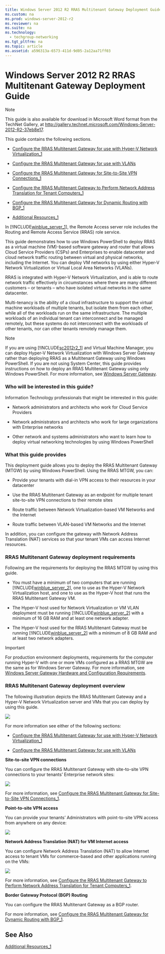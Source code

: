 ```yaml
---
title: Windows Server 2012 R2 RRAS Multitenant Gateway Deployment Guide
ms.custom: na
ms.prod: windows-server-2012-r2
ms.reviewer: na
ms.suite: na
ms.technology: 
  - techgroup-networking
ms.tgt_pltfrm: na
ms.topic: article
ms.assetid: a596313a-6573-411d-9d05-2a12aa71ff03
---
```

# Windows Server 2012 R2 RRAS Multitenant Gateway Deployment Guide
  
> [!NOTE]  
> This guide is also available for download in Microsoft Word format from the TechNet Gallery, at [http:\/\/gallery.technet.microsoft.com\/Windows\-Server\-2012\-R2\-37eb8e17](http://gallery.technet.microsoft.com/Windows-Server-2012-R2-37eb8e17).  
  
This guide contains the following sections.  
  
-   [Configure the RRAS Multitenant Gateway for use with Hyper-V Network Virtualization_1](../Topic/Configure-the-RRAS-Multitenant-Gateway-for-use-with-Hyper-V-Network-Virtualization_1.md)  
  
-   [Configure the RRAS Multitenant Gateway for use with VLANs](../Topic/Configure-the-RRAS-Multitenant-Gateway-for-use-with-VLANs.md)  
  
-   [Configure the RRAS Multitenant Gateway for Site-to-Site VPN Connections_1](../Topic/Configure-the-RRAS-Multitenant-Gateway-for-Site-to-Site-VPN-Connections_1.md)  
  
-   [Configure the RRAS Multitenant Gateway to Perform Network Address Translation for Tenant Computers_1](../Topic/Configure-the-RRAS-Multitenant-Gateway-to-Perform-Network-Address-Translation-for-Tenant-Computers_1.md)  
  
-   [Configure the RRAS Multitenant Gateway for Dynamic Routing with BGP_1](../Topic/Configure-the-RRAS-Multitenant-Gateway-for-Dynamic-Routing-with-BGP_1.md)  
  
-   [Additional Resources_1](../Topic/Additional-Resources_1.md)  
  
In [!INCLUDE[winblue_server_1](../Token/winblue_server_1_md.md)], the Remote Access server role includes the Routing and Remote Access Service \(RRAS\) role service.  
  
This guide demonstrates how to use Windows PowerShell to deploy RRAS as a virtual machine \(VM\)\-based software gateway and router that allows Cloud Service Providers \(CSPs\) and Enterprises to enable datacenter and cloud network traffic routing between virtual and physical networks, including the Internet. You can deploy VM networks by using either Hyper\-V Network Virtualization or Virtual Local Area Networks \(VLANs\).  
  
RRAS is integrated with Hyper\-V Network Virtualization, and is able to route network traffic effectively in circumstances where there are many different customers – or tenants – who have isolated virtual networks in the same datacenter.  
  
Multi\-tenancy is the ability of a cloud infrastructure to support the virtual machine workloads of multiple tenants, but isolate them from each other, while all of the workloads run on the same infrastructure. The multiple workloads of an individual tenant can interconnect and be managed remotely, but these systems do not interconnect with the workloads of other tenants, nor can other tenants remotely manage them.  
  
> [!NOTE]  
> If you are using [!INCLUDE[sc2012r2_1](../Token/sc2012r2_1_md.md)] and Virtual Machine Manager, you can deploy Hyper\-V Network Virtualization with Windows Server Gateway rather than deploying RRAS as a Multitenant Gateway using Windows PowerShell. If you are not using System Center, this guide provides instructions on how to deploy an RRAS Multitenant Gateway using only Windows PowerShell. For more information, see [Windows Server Gateway](http://technet.microsoft.com/library/dn313101.aspx).  
  
### Who will be interested in this guide?  
Information Technology professionals that might be interested in this guide:  
  
-   Network administrators and architects who work for Cloud Service Providers  
  
-   Network administrators and architects who work for large organizations with Enterprise networks  
  
-   Other network and systems administrators who want to learn how to deploy virtual networking technologies by using Windows PowerShell  
  
### What this guide provides  
This deployment guide allows you to deploy the RRAS Multitenant Gateway \(MTGW\) by using Windows PowerShell. Using the RRAS MTGW, you can:  
  
-   Provide your tenants with dial\-in VPN access to their resources in your datacenter  
  
-   Use the RRAS Multitenant Gateway as an endpoint for multiple tenant site\-to\-site VPN connections to their remote sites  
  
-   Route traffic between Network Virtualization\-based VM Networks and the Internet  
  
-   Route traffic between VLAN\-based VM Networks and the Internet  
  
In addition, you can configure the gateway with Network Address Translation \(NAT\) services so that your tenant VMs can access Internet resources.  
  
### RRAS Multitenant Gateway deployment requirements  
Following are the requirements for deploying the RRAS MTGW by using this guide.  
  
-   You must have a minimum of two computers that are running [!INCLUDE[winblue_server_2](../Token/winblue_server_2_md.md)], one to use as the Hyper\-V Network Virtualization host, and one to use as the Hyper\-V host that runs the RRAS Multitenant Gateway VM.  
  
-   The Hyper\-V host used for Network Virtualization or VM VLAN deployment must be running [!INCLUDE[winblue_server_2](../Token/winblue_server_2_md.md)] with a minimum of 16 GB RAM and at least one network adapter.  
  
-   The Hyper\-V host used for the RRAS Multitenant Gateway must be running [!INCLUDE[winblue_server_2](../Token/winblue_server_2_md.md)] with a minimum of 8 GB RAM and at least two network adapters.  
  
> [!IMPORTANT]  
> For production environment deployments, requirements for the computer running Hyper\-V with one or more VMs configured as a RRAS MTGW are the same as for Windows Server Gateway. For more information, see [Windows Server Gateway Hardware and Configuration Requirements](http://technet.microsoft.com/library/dn423897.aspx).  
  
### <a name="bkmk_overview"></a>RRAS Multitenant Gateway deployment overview  
The following illustration depicts the RRAS Multitenant Gateway and a Hyper\-V Network Virtualization server and VMs that you can deploy by using this guide.  
  
![](8e4c3046-6379-4ea5-8d84-577d391daa26)  
  
For more information see either of the following sections:  
  
-   [Configure the RRAS Multitenant Gateway for use with Hyper-V Network Virtualization_1](../Topic/Configure-the-RRAS-Multitenant-Gateway-for-use-with-Hyper-V-Network-Virtualization_1.md)  
  
-   [Configure the RRAS Multitenant Gateway for use with VLANs](../Topic/Configure-the-RRAS-Multitenant-Gateway-for-use-with-VLANs.md)  
  
**Site\-to\-site VPN connections**  
  
You can configure the RRAS Multitenant Gateway with site\-to\-site VPN connections to your tenants’ Enterprise network sites:  
  
![](d63c449a-b6af-43a4-a9ac-473d6599f6a3)  
  
For more information, see [Configure the RRAS Multitenant Gateway for Site-to-Site VPN Connections_1](../Topic/Configure-the-RRAS-Multitenant-Gateway-for-Site-to-Site-VPN-Connections_1.md).  
  
**Point\-to\-site VPN access**  
  
You can provide your tenants’ Administrators with point\-to\-site VPN access from anywhere on any device:  
  
![](92c58a41-87a3-4803-a486-f883dc27a4cb)  
  
**Network Address Translation \(NAT\) for VM Internet access**  
  
You can configure Network Address Translation \(NAT\) to allow Internet access to tenant VMs for commerce\-based and other applications running on the VMs:  
  
![](114622e0-fe57-4077-99b9-2df3eff084ad)  
  
For more information, see [Configure the RRAS Multitenant Gateway to Perform Network Address Translation for Tenant Computers_1](../Topic/Configure-the-RRAS-Multitenant-Gateway-to-Perform-Network-Address-Translation-for-Tenant-Computers_1.md).  
  
**Border Gateway Protocol \(BGP\) Routing**  
  
You can configure the RRAS Multitenant Gateway as a BGP router.  
  
For more information, see [Configure the RRAS Multitenant Gateway for Dynamic Routing with BGP_1](../Topic/Configure-the-RRAS-Multitenant-Gateway-for-Dynamic-Routing-with-BGP_1.md).  
  
## See Also  
[Additional Resources_1](../Topic/Additional-Resources_1.md)  
  
